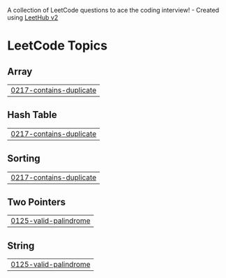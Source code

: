 A collection of LeetCode questions to ace the coding interview! - Created using [LeetHub v2](https://github.com/arunbhardwaj/LeetHub-2.0)
<!---LeetCode Topics Start-->
# LeetCode Topics
## Array
|  |
| ------- |
| [0217-contains-duplicate](https://github.com/dhanush224/DSA/tree/master/0217-contains-duplicate) |
## Hash Table
|  |
| ------- |
| [0217-contains-duplicate](https://github.com/dhanush224/DSA/tree/master/0217-contains-duplicate) |
## Sorting
|  |
| ------- |
| [0217-contains-duplicate](https://github.com/dhanush224/DSA/tree/master/0217-contains-duplicate) |
## Two Pointers
|  |
| ------- |
| [0125-valid-palindrome](https://github.com/dhanush224/DSA/tree/master/0125-valid-palindrome) |
## String
|  |
| ------- |
| [0125-valid-palindrome](https://github.com/dhanush224/DSA/tree/master/0125-valid-palindrome) |
<!---LeetCode Topics End-->